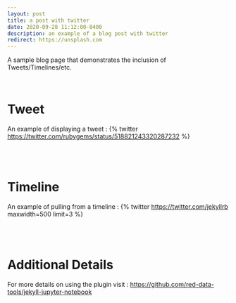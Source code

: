 ```yaml
---
layout: post
title: a post with twitter
date: 2020-09-28 11:12:00-0400
description: an example of a blog post with twitter
redirect: https://unsplash.com
---
```

A sample blog page that demonstrates the inclusion of Tweets/Timelines/etc.

<br />

# Tweet
An example of displaying a tweet : 
{% twitter https://twitter.com/rubygems/status/518821243320287232 %}
<br />
<br />
<br />
<br />
# Timeline
An example of pulling from a timeline : 
{% twitter https://twitter.com/jekyllrb maxwidth=500 limit=3 %}
<br />
<br />
<br />
<br />
# Additional Details
For more details on using the plugin visit : https://github.com/red-data-tools/jekyll-jupyter-notebook
